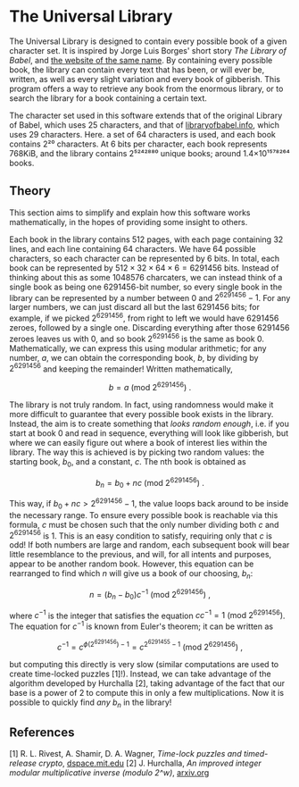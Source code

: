 # The Universal Library

The Universal Library is designed to contain every possible book of a given character set. It is inspired by Jorge Luis Borges' short story _The Library of Babel_, and [the website of the same name](libraryofbabel.info). By containing every possible book, the library can contain every text that has been, or will ever be, written, as well as every slight variation and every book of gibberish. This program offers a way to retrieve any book from the enormous library, or to search the library for a book containing a certain text.

The character set used in this software extends that of the original Library of Babel, which uses 25 characters, and that of [libraryofbabel.info](libraryofbabel.info), which uses 29 characters. Here. a set of 64 characters is used, and each book contains 2²⁰ characters. At 6 bits per character, each book represents 768KiB, and the library contains 2⁵²⁴²⁸⁸⁰ unique books; around 1.4×10¹⁵⁷⁸²⁶⁴ books.

## Theory

This section aims to simplify and explain how this software works mathematically, in the hopes of providing some insight to others.

Each book in the library contains 512 pages, with each page containing 32 lines, and each line containing 64 characters. We have 64 possible characters, so each character can be represented by 6 bits. In total, each book can be represented by $512\times 32\times 64\times 6 = 6291456$ bits. Instead of thinking about this as some 1048576 charcaters, we can instead think of a single book as being one 6291456-bit number, so every single book in the library can be represented by a number between $0$ and $2^{6291456} - 1$. For any larger numbers, we can just discard all but the last 6291456 bits; for example, if we picked $2^{6291456}$, from right to left we would have 6291456 zeroes, followed by a single one. Discarding everything after those 6291456 zeroes leaves us with 0, and so book $2^{6291456}$ is the same as book $0$. Mathematically, we can express this using modular arithmetic; for any number, $a$, we can obtain the corresponding book, $b$, by dividing by $2^{6291456}$ and keeping the remainder! Written mathematically, 

```math
b = a\ \left(\text{mod}\ 2^{6291456}\right)\ .
```

The library is not truly random. In fact, using randomness would make it more difficult to guarantee that every possible book exists in the library. Instead, the aim is to create something that _looks random enough_, i.e. if you start at book 0 and read in sequence, everything will look like gibberish, but where we can easily figure out where a book of interest lies within the library. The way this is achieved is by picking two random values: the starting book, $b_0$, and a constant, $c$. The nth book is obtained as

```math
b_n = b_0 + nc\ \left(\text{mod}\ 2^{6291456}\right)\ .
```

This way, if $b_0 + nc > 2^{6291456} - 1$, the value loops back around to be inside the necessary range. To ensure every possible book is reachable via this formula, $c$ must be chosen such that the only number dividing both $c$ and $2^{6291456}$ is 1. This is an easy condition to satisfy, requiring only that $c$ is odd! If both numbers are large and random, each subsequent book will bear little resemblance to the previous, and will, for all intents and purposes, appear to be another random book. However, this equation can be rearranged to find which $n$ will give us a book of our choosing, $b_n$:

```math
n = \left( b_n - b_0 \right)c^{-1} \ \left(\text{mod}\ 2^{6291456}\right)\ ,
```

where $c^{-1}$ is the integer that satisfies the equation $cc^{-1} = 1 \ \left(\text{mod}\ 2^{6291456}\right)$. The equation for $c^{-1}$ is known from Euler's theorem; it can be written as

```math
c^{-1} = c^{\phi\left( 2^{6291456} \right)-1} = c^{2^{6291455} - 1} \ \left(\text{mod}\ 2^{6291456}\right)\ ,
```

but computing this directly is very slow (similar computations are used to create time-locked puzzles [1]!). Instead, we can take advantage of the algorithm developed by Hurchalla [2], taking advantage of the fact that our base is a power of 2 to compute this in only a few multiplications. Now it is possible to quickly find _any_ $b_n$ in the library!

## References

[1] R. L. Rivest, A. Shamir, D. A. Wagner, _Time-lock puzzles and timed-release crypto_, [dspace.mit.edu](https://dspace.mit.edu/bitstream/handle/1721.1/149822/MIT-LCS-TR-684.pdf)
[2] J. Hurchalla, _An improved integer modular multiplicative inverse (modulo 2^w)_, [arxiv.org](https://arxiv.org/abs/2204.04342)
